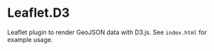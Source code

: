 Leaflet.D3
==========

Leaflet plugin to render GeoJSON data with D3.js. See `index.html` for example usage.


